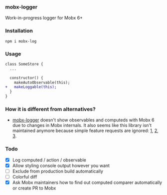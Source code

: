 ### mobx-logger
Work-in-progress logger for Mobx 6+

### Installation

```
npm i mobx-log
```

### Usage
```diff
class SomeStore {
  ...

  constructor() {
    makeAutoObservable(this);
+   makeLoggable(this);
  }
}

```

### How it is different from alternatives?
- [mobx-logger](https://github.com/winterbe/mobx-logger) doesn't show observables and computeds with Mobx 6 due to changes in Mobx internals. It also seems like this library isn't maintained anymore because simple feature requests are ignored: [1](https://github.com/winterbe/mobx-logger/issues/20), [2](https://github.com/winterbe/mobx-logger/issues/17), [3](https://github.com/winterbe/mobx-logger/issues/5).

### Todo
- [x] Log computed / action / observable
- [x] Allow styling console output however you want
- [ ] Exclude from production build automatically
- [ ] Colorful diff
- [x] Ask Mobx maintainers how to find out computed comparer automatically or create PR to Mobx
